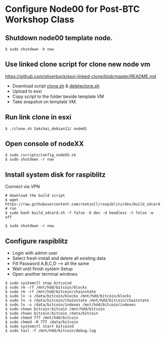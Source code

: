 # Configure Node00 for Post-BTC Workshop Class

## Shutdown node00 template node.
~~~
$ sudo shutdown -h now
~~~

## Use linked clone script for clone new node vm
https://github.com/oliverbock/esxi-linked-clone/blob/master/README.md

 - Download script [clone.sh](https://raw.githubusercontent.com/oliverbock/esxi-linked-clone/master/clone.sh) & [deleteclone.sh](https://raw.githubusercontent.com/oliverbock/esxi-linked-clone/master/deleteclone.sh)
 - Upload to esxi
 - Copy script to the folder beside template VM
 - Take snapshot on template VM.

## Run link clone in esxi
~~~
$ ./clone.sh Sakchai_debian11/ node01
~~~

## Open console of nodeXX
~~~
$ sudo /scripts/config_nodeXX.sh
$ sudo shutdown -r now
~~~

## Install system disk for raspiblitz
Connect via VPN
~~~
# download the build script
$ wget https://raw.githubusercontent.com/rootzoll/raspiblitz/dev/build_sdcard.sh
# run
$ sudo bash build_sdcard.sh -f false -b dev -d headless -t false -w off

$ sudo shutdown -r now
~~~

## Configure raspiblitz
 - Login with admin user
 - Select fresh install and delete all existing data
 - Fill Password A,B,C,D --> all the same
 - Wait until finish system Setup
 - Open another terminal windows
~~~
$ sudo systemctl stop bitcoind
$ sudo rm -rf /mnt/hdd/bitcoin/blocks
$ sudo rm -rf /mnt/hdd/bitcoin/chainstate
$ sudo ln -s /data/bitcoin/blocks /mnt/hdd/bitcoin/blocks
$ sudo ln -s /data/bitcoin/chainstate /mnt/hdd/bitcoin/chainstate
$ sudo ln -s /data/bitcoin/indexes /mnt/hdd/bitcoin/indexes
$ sudo chown bitcoin:bitcoin /mnt/hdd/bitcoin
$ sudo chown bitcoin:bitcoin /data/bitcoin
$ sudo chmod 777 /mnt/hdd/bitcoin
$ sudo chmod -R 777 /data/bitcoin
$ sudo systemctl start bitcoind
$ sudo tail -f /mnt/hdd/bitcoin/debug.log
~~~
